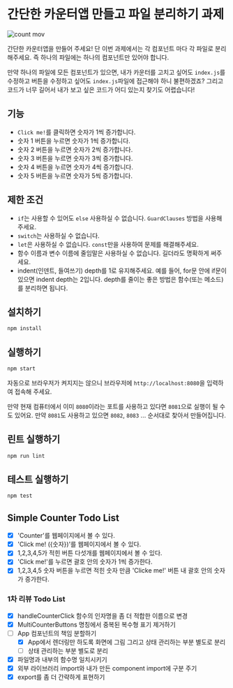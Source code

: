 # 간단한 카운터앱 만들고 파일 분리하기 과제

![count mov](https://user-images.githubusercontent.com/14071105/83971931-9e65c380-a918-11ea-8b89-6664960e5300.gif)

간단한 카운터앱을 만들어 주세요! 단 이번 과제에서는 각 컴포넌트 마다 각 파일로 분리해주세요. 즉 하나의 파일에는 하나의 컴포넌트만 있어야 합니다.  

만약 하나의 파일에 모든 컴포넌트가 있으면, 내가 카운터를 고치고 싶어도 `index.js`를 수정하고 버튼을 수정하고 싶어도 `index.js`파일에 접근해야 하니 불편하겠죠? 그리고 코드가 너무 길어서 내가 보고 싶은 코드가 어디 있는지 찾기도 어렵습니다!

## 기능

* `Click me!`를 클릭하면 숫자가 1씩 증가합니다.
* 숫자 1 버튼을 누르면 숫자가 1씩 증가합니다.
* 숫자 2 버튼을 누르면 숫자가 2씩 증가합니다.
* 숫자 3 버튼을 누르면 숫자가 3씩 증가합니다.
* 숫자 4 버튼을 누르면 숫자가 4씩 증가합니다.
* 숫자 5 버튼을 누르면 숫자가 5씩 증가합니다.

## 제한 조건

* `if`는 사용할 수 있어도 `else` 사용하실 수 없습니다. `GuardClauses` 방법을 사용해주세요.
* `switch`는 사용하실 수 없습니다.
* `let`은 사용하실 수 없습니다. `const`만을 사용하여 문제를 해결해주세요.
* 함수 이름과 변수 이름에 줄임말은 사용하실 수 없습니다. 길더라도 명확하게 써주세요.
* indent(인덴트, 들여쓰기) depth를 1로 유지해주세요.
예를 들어, for문 안에 if문이 있으면 indent depth는 2입니다.
depth를 줄이는 좋은 방법은 함수(또는 메소드)를 분리하면 됩니다.

## 설치하기

```bash
npm install
```

## 실행하기

```bash
npm start
```

자동으로 브라우저가 켜지지는 않으니 브라우저에 `http://localhost:8080`을 입력하여 접속해 주세요.  

만약 현재 컴퓨터에서 이미 `8080`이라는 포트를 사용하고 있다면 `8081`으로 실행이 될 수도 있어요. 만약 `8081`도 사용하고 있으면 `8082`, `8083` ... 순서대로 찾아서 만들어집니다.

## 린트 실행하기

```bash
npm run lint
```

## 테스트 실행하기

```bash
npm test
```

## Simple Counter Todo List
- [X] 'Counter'를 웹페이지에서 볼 수 있다.
- [X] 'Click me! ({숫자})'를 웹페이지에서 볼 수 있다.
- [X] 1,2,3,4,5가 적힌 버튼 다섯개를 웹페이지에서 볼 수 있다.
- [X] 'Click me!'를 누르면 괄호 안의 숫자가 1씩 증가한다.
- [X] 1,2,3,4,5 숫자 버튼을 누르면 적힌 숫자 만큼 'Clicke me!' 버튼 내 괄호 안의 숫자가 증가한다.

### 1차 리뷰 Todo List
- [X] handleCounterClick 함수의 인자명을 좀 더 적합한 이름으로 변경
- [X] MultiCounterButtons 명칭에서 중복된 복수형 표기 제거하기
- [ ] App 컴포넌트의 책임 분할하기
    - [X] App에서 렌더링만 하도록 화면에 그림 그리고 상태 관리하는 부분 별도로 분리
    - [ ] 상태 관리하는 부분 별도로 분리
- [X] 파일명과 내부의 함수명 일치시키기
- [X] 외부 라이브러리 import와 내가 만든 component import에 구분 주기
- [X] export를 좀 더 간략하게 표현하기
